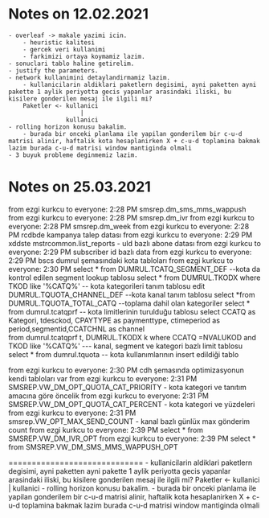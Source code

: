 # Notes on 12.02.2021

    - overleaf -> makale yazimi icin.
        - heuristic kalitesi
        - gercek veri kullanimi
        - farkimizi ortaya koymamiz lazim.
    - sonuclari tablo haline getirelim.
    - justify the parameters.
    - network kullanimini detaylandirmamiz lazim.
        - kullanicilarin aldiklari paketlern degisimi, ayni paketten ayni pakette 1 aylik periyotta gecis yapanlar arasindaki iliski, bu kisilere gonderilen mesaj ile ilgili mi?
        Paketler <- kullanici
                        |
                    kullanici
    - rolling horizon konusu bakalim.
        - burada bir onceki planlama ile yapilan gonderilem bir c-u-d matrisi alinir, haftalik kota hesaplanirken X + c-u-d toplamina bakmak lazim burada c-u-d matrisi window mantiginda olmali
    - 3 buyuk probleme deginmemiz lazim.

# Notes on 25.03.2021
from ezgi kurkcu to everyone:    2:28 PM
smsrep.dm_sms_mms_wappush
from ezgi kurkcu to everyone:    2:28 PM
smsrep.dm_ivr
from ezgi kurkcu to everyone:    2:28 PM
smsrep.dm_week
from ezgi kurkcu to everyone:    2:28 PM
rcdbde kampanya talep datası
from ezgi kurkcu to everyone:    2:29 PM
xddste mstrcommon.list_reports - uld bazlı abone datası
from ezgi kurkcu to everyone:    2:29 PM
subscriber id bazlı data
from ezgi kurkcu to everyone:    2:29 PM
bscs dumrul şemasındaki kota tabloları
from ezgi kurkcu to everyone:    2:30 PM
select * from DUMRUL.TCATQ_SEGMENT_DEF --kota da kontrol edilen segment lookup tablosu
select * from DUMRUL.TKODX  where TKOD like '%CATQ%' -- kota kategorileri  tanım  tablosu
edit  DUMRUL.TQUOTA_CHANNEL_DEF --kota kanal  tanım tablosu
select *from DUMRUL.TQUOTA_TOTAL_CATQ --toplama dahil olan kategoriler
select *   from dumrul.tcatqprf  -- kota limitlerinin turulduğu  tablosu
select  CCATQ as Kategori, tdesckod, CPAYTYPE as paymenttype, ctimeperiod as period,segmentid,CCATCHNL as channel    
from dumrul.tcatqprf t,   DUMRUL.TKODX  k where CCATQ =NVALUKOD  and TKOD like '%CATQ%' --- kanal, segment ve kategori bazlı limit tablosu
select * from  dumrul.tquota -- kota kullanımlarının insert edildiği tablo

from ezgi kurkcu to everyone:    2:30 PM
cdh şemasında optimizasyonun kendi tabloları var
from ezgi kurkcu to everyone:    2:31 PM
SMSREP.VW_DM_OPT_QUOTA_CAT_PRIORITY  - kota kategori ve tanıtım amacına göre öncelik
from ezgi kurkcu to everyone:    2:31 PM
SMSREP.VW_DM_OPT_QUOTA_CAT_PERCENT - kota kategori ve yüzdeleri
from ezgi kurkcu to everyone:    2:31 PM
smsrep.VW_OPT_MAX_SEND_COUNT -  kanal bazlı günlüx max gönderim count
from ezgi kurkcu to everyone:    2:39 PM
select * from SMSREP.VW_DM_IVR_OPT
from ezgi kurkcu to everyone:    2:39 PM
select * from SMSREP.VW_DM_SMS_MMS_WAPPUSH_OPT 



=============================
    - kullanicilarin aldiklari paketlern degisimi, ayni paketten ayni pakette 1 aylik periyotta gecis yapanlar arasindaki iliski, bu kisilere gonderilen mesaj ile ilgili mi?
        Paketler <- kullanici
                        |
                    kullanici
    - rolling horizon konusu bakalim.
        - burada bir onceki planlama ile yapilan gonderilem bir c-u-d matrisi alinir, haftalik kota hesaplanirken X + c-u-d toplamina bakmak lazim burada c-u-d matrisi window mantiginda olmali